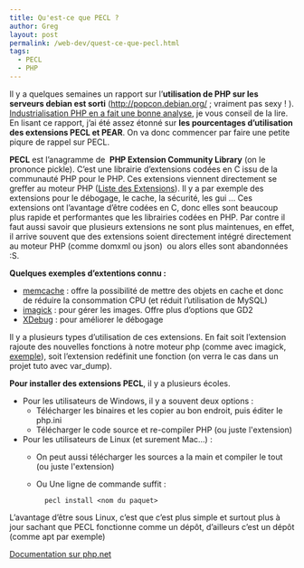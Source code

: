 ```yaml
---
title: Qu'est-ce que PECL ?
author: Greg
layout: post
permalink: /web-dev/quest-ce-que-pecl.html
tags:
  - PECL
  - PHP
---
```


Il y a quelques semaines un rapport sur l’**utilisation de PHP sur les serveurs
debian est sorti** (<a href="http://popcon.debian.org/"
target="_blank">http://popcon.debian.org/</a> ; vraiment pas sexy ! ). <a
href="http://www.industrialisation-php.com/statistiques-dusage-de-php-sur-
debian/" target="_blank">Industrialisation PHP en a fait une bonne analyse</a>,
je vous conseil de la lire. En lisant ce rapport, j’ai été assez étonné sur
**les pourcentages d’utilisation des extensions PECL et PEAR**. On va donc
commencer par faire une petite piqure de rappel sur PECL.

**PECL** est l’anagramme de  **PHP Extension Community Library** (on le prononce
pickle). C’est une librairie d’extensions codées en C issu de la communauté PHP
pour le PHP. Ces extensions viennent directement se greffer au moteur PHP (<a
href="http://pecl.php.net/packages.php" target="_blank">Liste des
Extensions</a>). Il y a par exemple des extensions pour le débogage, le cache,
la sécurité, les gui … Ces extensions ont l’avantage d’être codées en C, donc
elles sont beaucoup plus rapide et performantes que les librairies codées en
PHP. Par contre il faut aussi savoir que plusieurs extensions ne sont plus
maintenues, en effet, il arrive souvent que des extensions soient directement
intégré directement au moteur PHP (comme domxml ou json)  ou alors elles sont
abandonnées :S.

**Quelques exemples d’extentions connu :**

* <a href="http://pecl.php.net/package/memcache" target="_blank">memcache</a>
    : offre la possibilité de mettre des objets en cache et donc de réduire la
    consommation CPU (et réduit l’utilisation de MySQL)
* <a href="http://pecl.php.net/package/imagick" target="_blank">imagick</a>
    : pour gérer les images. Offre plus d’options que GD2
* <a href="http://pecl.php.net/package/Xdebug" target="_self">XDebug</a> :
    pour améliorer le débogage

Il y a plusieurs types d’utilisation de ces extensions. En fait soit l’extension
rajoute des nouvelles fonctions à notre moteur php (comme avec imagick, <a
href="http://fr2.php.net/manual/fr/function.imagick-clone.php"
target="_blank">exemple</a>), soit l’extension redéfinit une fonction (on verra
le cas dans un projet tuto avec var_dump).

**Pour installer des extensions PECL**, il y a plusieurs écoles.

* Pour les utilisateurs de Windows, il y a souvent deux options :
    * Télécharger les binaires et les copier au bon endroit, puis éditer
        le php.ini
    * Télécharger le code source et re-compiler PHP (ou juste l'extension)
* Pour les utilisateurs de Linux (et surement Mac…) :
    * On peut aussi télécharger les sources a la main et compiler le tout (ou
        juste l'extension)
    * Ou Une ligne de commande suffit :

            pecl install <nom du paquet>

L’avantage d’être sous Linux, c’est que c’est plus simple et surtout plus à jour
sachant que PECL fonctionne comme un dépôt, d’ailleurs c’est un dépôt (comme apt
par exemple)

<a href="http://www.php.net/manual/fr/install.pecl.php"
target="_blank">Documentation sur php.net</a>
